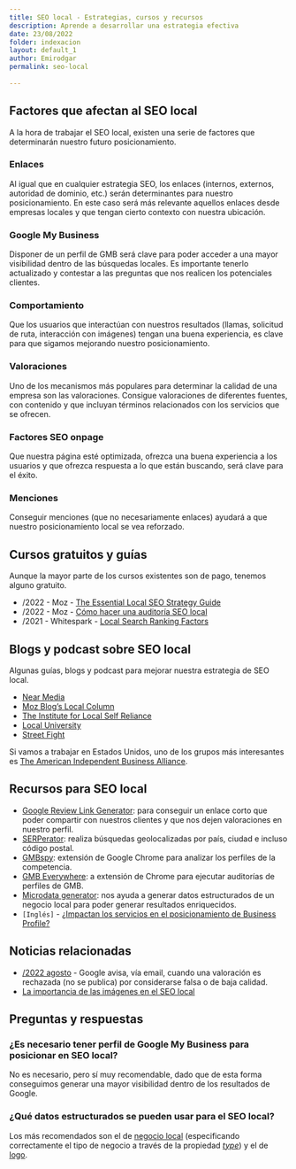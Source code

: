 ```yaml
---
title: SEO local - Estrategias, cursos y recursos
description: Aprende a desarrollar una estrategia efectiva
date: 23/08/2022
folder: indexacion
layout: default_1
author: Emirodgar
permalink: seo-local
  
---
```


## Factores que afectan al SEO local

A la hora de trabajar el SEO local, existen una serie de factores que determinarán nuestro futuro posicionamiento. 

### Enlaces

Al igual que en cualquier estrategia SEO, los enlaces (internos, externos, autoridad de dominio, etc.) serán determinantes para nuestro posicionamiento. En este caso será más relevante aquellos enlaces desde empresas locales y que tengan cierto contexto con nuestra ubicación.

### Google My Business

Disponer de un perfil de GMB será clave para poder acceder a una mayor visibilidad dentro de las búsquedas locales. Es importante tenerlo actualizado y contestar a las preguntas que nos realicen los potenciales clientes.

### Comportamiento

Que los usuarios que interactúan con nuestros resultados (llamas, solicitud de ruta, interacción con imágenes) tengan una buena experiencia, es clave para que sigamos mejorando nuestro posicionamiento.

###  Valoraciones

Uno de los mecanismos más populares para determinar la calidad de una empresa son las valoraciones. Consigue valoraciones de diferentes fuentes, con contenido y que incluyan términos relacionados con los servicios que se ofrecen.

### Factores SEO onpage

Que nuestra página esté optimizada, ofrezca una buena experiencia a los usuarios y que ofrezca respuesta a lo que están buscando, será clave para el éxito.

### Menciones

Conseguir menciones (que no necesariamente enlaces) ayudará a que nuestro posicionamiento local se vea reforzado.


## Cursos gratuitos y guías

Aunque la mayor parte de los cursos existentes son de pago, tenemos alguno gratuito.

- /2022 - Moz - [The Essential Local SEO Strategy Guide](https://moz.com/local-seo-guide)
- /2022 - Moz - [Cómo hacer una auditoría SEO local](https://moz.com/blog/basic-local-competitive-audit)
- /2021 - Whitespark - [Local Search Ranking Factors](https://whitespark.ca/local-search-ranking-factors/)

## Blogs y podcast sobre SEO local

Algunas guías, blogs y podcast para mejorar nuestra estrategia de SEO local.

- [Near Media](https://www.nearmedia.co/)
- [Moz Blog’s Local Column](https://moz.com/blog/category/local-seo)
- [The Institute for Local Self Reliance](https://ilsr.org/ilsr-reports/)
- [Local University](https://localu.org/)
- [Street Fight](https://streetfightmag.com/)

Si vamos a trabajar en Estados Unidos, uno de los grupos más interesantes es [The American Independent Business Alliance](https://amiba.net/). 

## Recursos para SEO local

- [Google Review Link Generator](https://whitespark.ca/google-review-link-generator/): para conseguir un enlace corto que poder compartir con nuestros clientes y que nos dejen valoraciones en nuestro perfil.
- [SERPerator](https://mobilemoxie.com/tools/mobile-serp-test/): realiza búsquedas geolocalizadas por país, ciudad e incluso código postal.
- [GMBspy](https://chrome.google.com/webstore/detail/gmbspy/hijfnlgdhfpmnckieikhinolopcolofe?hl=en-US): extensión de Google Chrome para analizar los perfiles de la competencia.
- [GMB Everywhere](https://chrome.google.com/webstore/detail/gmb-everywhere-gbp-audit/oibcaeeplepnjfjhokfcabnaafodppik): a extensión de Chrome para ejecutar auditorías de perfiles de GMB.
- [Microdata generator](https://microdatagenerator.org/localbusiness-microdata-generator/): nos ayuda a generar datos estructurados de un negocio local para poder generar resultados enriquecidos.
- `[Inglés]` - [¿Impactan los servicios en el posicionamiento de Business Profile?](https://www.sterlingsky.ca/services-in-google-business-profile-impact-ranking/)

## Noticias relacionadas

- [/2022 agosto](https://support.google.com/business/thread/175785054) - Google avisa, vía email, cuando una valoración es rechazada (no se publica) por considerarse falsa o de baja calidad.
- [La importancia de las imágenes en el SEO local](https://moz.com/blog/local-business-shelfies)

## Preguntas y respuestas

### ¿Es necesario tener perfil de Google My Business para posicionar en SEO local?

No es necesario, pero sí muy recomendable, dado que de esta forma conseguimos generar una mayor visibilidad dentro de los resultados de Google.

### ¿Qué datos estructurados se pueden usar para el SEO local?

Los más recomendados son el de [negocio local](https://developers.google.com/search/docs/advanced/structured-data/local-business) (especificando correctamente el tipo de negocio a través de la propiedad *[type](https://schema.org/LocalBusiness#subtypes)*) y el de [logo](https://developers.google.com/search/docs/advanced/structured-data/logo).
